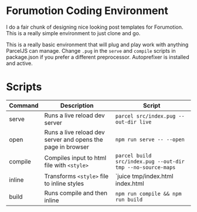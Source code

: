 # Forumotion Coding Environment

I do a fair chunk of designing nice looking post templates for Forumotion. This is a really simple environment to just clone and go.

This is a really basic environment that will plug and play work with anything ParcelJS can manage. Change `.pug` in the `serve` and `compile` scripts in package.json if you prefer a different preprocessor. Autoprefixer is installed and active.

# Scripts

| Command | Description | Script |
| --- | --- | --- |
| serve   | Runs a live reload dev server                               | `parcel src/index.pug --out-dir live`                       |
| open    | Runs a live reload dev server and opens the page in browser | `npm run serve -- --open`                                   |
| compile | Compiles input to html file with `<style>`                  | `parcel build src/index.pug --out-dir tmp --no-source-maps` |
| inline  | Transforms `<style>` file to inline styles                  | `juice tmp/index.html index.html                            |
| build   | Runs compile and then inline                                | `npm run compile && npm run build`                          |

